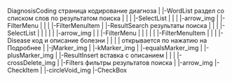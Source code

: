 DiagnosisCoding страница кодирование диагноза
|
|-WordList раздел со списком слов по результатом поиска
|		|
|		|-SelectList
|				|
|				|-arrow_img
|				|-FilterMenu
|						|
|						|-FilterMenuItem
|
|-ResultSearch результаты поиска
|		|
|		|-SelectList
|		|		|
|		|		|-arrow_img
|		|		|-FilterMenu
|		|				|
|		|				|-FilterMenuItem
|		|
|		|-Disease код и описание болезни
|				|
|				|      открывается по нажатию на Подробнее
|				|-jMarker_img
|				|-kMarker_img
|				|-equalsMarker_img
|				|-plusMarker_img
|				|-ResultInsert вставка с описанием
|						|
|						|-crossDelete_img
|
|-Filters фильтры результатов поиска
		|
		|-arrow_img
		|-CheckItem
				|
				|-circleVoid_img
				|-CheckBox
